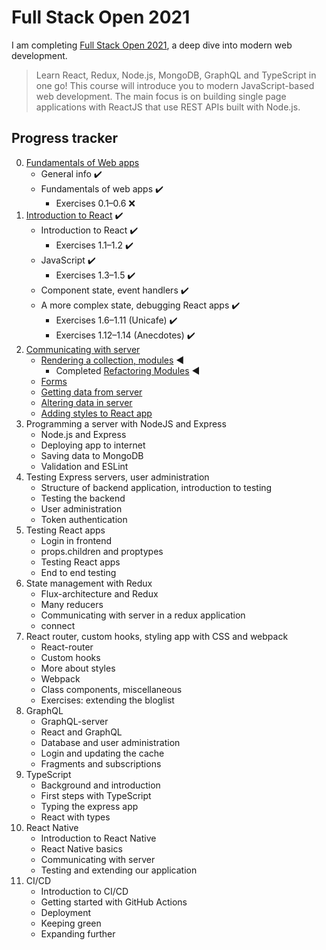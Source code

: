 # Full Stack Open 2021

I am completing [Full Stack Open 2021](https://fullstackopen.com/en/), a deep dive into modern web development.

> Learn React, Redux, Node.js, MongoDB, GraphQL and TypeScript in one go! This course will introduce you to modern JavaScript-based web development. The main focus is on building single page applications with ReactJS that use REST APIs built with Node.js.

## Progress tracker

0. [Fundamentals of Web apps](https://fullstackopen.com/en/part0)
    - General info ✔️
    - Fundamentals of web apps ✔️
        - Exercises 0.1–0.6 ❌
1. [Introduction to React](https://fullstackopen.com/en/part1) ✔️
    - Introduction to React ✔️
        - Exercises 1.1–1.2 ✔️
    - JavaScript ✔️
        - Exercises 1.3–1.5 ✔️
    - Component state, event handlers ✔️
    - A more complex state, debugging React apps ✔️
        - Exercises 1.6–1.11 \(Unicafe\) ✔️
        - Exercises 1.12–1.14 \(Anecdotes\) ✔️
2. [Communicating with server](https://fullstackopen.com/en/part2)
    - [Rendering a collection, modules](https://fullstackopen.com/en/part2/rendering_a_collection_modules) ◀
        - Completed [Refactoring Modules](https://fullstackopen.com/en/part2/rendering_a_collection_modules#refactoring-modules) ◀
    - [Forms](https://fullstackopen.com/en/part2/forms)
    - [Getting data from server](https://fullstackopen.com/en/part2/getting_data_from_server)
    - [Altering data in server](https://fullstackopen.com/en/part2/altering_data_in_server)
    - [Adding styles to React app](https://fullstackopen.com/en/part2/adding_styles_to_react_app)
3. Programming a server with NodeJS and Express
    - Node.js and Express
    - Deploying app to internet
    - Saving data to MongoDB
    - Validation and ESLint
4. Testing Express servers, user administration
    - Structure of backend application, introduction to testing
    - Testing the backend
    - User administration
    - Token authentication
5. Testing React apps
    - Login in frontend
    - props.children and proptypes
    - Testing React apps
    - End to end testing
6. State management with Redux
    - Flux-architecture and Redux
    - Many reducers
    - Communicating with server in a redux application
    - connect
7. React router, custom hooks, styling app with CSS and webpack
    - React-router
    - Custom hooks
    - More about styles
    - Webpack
    - Class components, miscellaneous
    - Exercises: extending the bloglist
8. GraphQL
    - GraphQL-server
    - React and GraphQL
    - Database and user administration
    - Login and updating the cache
    - Fragments and subscriptions
9. TypeScript
    - Background and introduction
    - First steps with TypeScript
    - Typing the express app
    - React with types
10. React Native
    - Introduction to React Native
    - React Native basics
    - Communicating with server
    - Testing and extending our application
11. CI/CD
    - Introduction to CI/CD
    - Getting started with GitHub Actions
    - Deployment
    - Keeping green
    - Expanding further